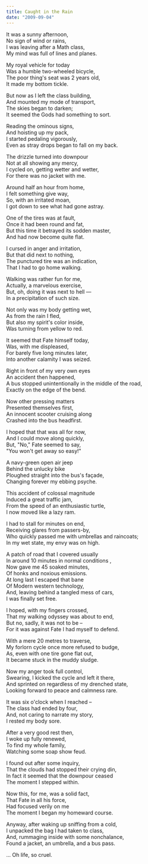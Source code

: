 ```yaml
---
title: Caught in the Rain
date: "2009-09-04"
---
```


It was a sunny afternoon,\
No sign of wind or rains,\
I was leaving after a Math class,\
My mind was full of lines and planes.

My royal vehicle for today\
Was a humble two-wheeled bicycle,\
The poor thing's seat was 2 years old,\
It made my bottom tickle.

But now as I left the class building,\
And mounted my mode of transport,\
The skies began to darken;\
It seemed the Gods had something to sort.

Reading the ominous signs,\
And hoisting up my pack,\
I started pedaling vigorously,\
Even as stray drops began to fall on my back.

The drizzle turned into downpour\
Not at all showing any mercy,\
I cycled on, getting wetter and wetter,\
For there was no jacket with me.

Around half an hour from home,\
I felt something give way,\
So, with an irritated moan,\
I got down to see what had gone astray.

One of the tires was at fault,\
Once it had been round and fat,\
But this time it betrayed its sodden master,\
And had now become quite flat.

I cursed in anger and irritation,\
But that did next to nothing,\
The punctured tire was an indication,\
That I had to go home walking.

Walking was rather fun for me,\
Actually, a marvelous exercise,\
But, oh, doing it was next to hell &mdash;\
In a precipitation of such size.

Not only was my body getting wet,\
As from the rain I fled,\
But also my spirit's color inside,\
Was turning from yellow to red.

It seemed that Fate himself today,\
Was, with me displeased,\
For barely five long minutes later,\
Into another calamity I was seized.

Right in front of my very own eyes\
An accident then happened,\
A bus stopped unintentionally in the middle of the road,\
Exactly on the edge of the bend.

Now other pressing matters\
Presented themselves first,\
An innocent scooter cruising along\
Crashed into the bus headfirst.

I hoped that that was all for now,\
And I could move along quickly,\
But, "No," Fate seemed to say,\
"You won't get away so easy!"

A navy-green open air jeep\
Behind the unlucky bike\
Ploughed straight into the bus's façade,\
Changing forever my ebbing psyche.

This accident of colossal magnitude\
Induced a great traffic jam,\
From the speed of an enthusiastic turtle,\
I now moved like a lazy ram.

I had to stall for minutes on end,\
Receiving glares from passers-by,\
Who quickly passed me with umbrellas and raincoats;\
In my wet state, my envy was on high.

A patch of road that I covered usually\
In around 10 minutes in normal conditions ,\
Now gave me 45 soaked minutes,\
Of honks and noxious emissions.\
At long last I escaped that bane\
Of Modern western technology,\
And, leaving behind a tangled mess of cars,\
I was finally set free.

I hoped, with my fingers crossed,\
That my walking odyssey was about to end,\
But no, sadly, it was not to be –\
For it was against Fate I had myself to defend.

With a mere 20 metres to traverse,\
My forlorn cycle once more refused to budge,\
As, even with one tire gone flat out,\
It became stuck in the muddy sludge.

Now my anger took full control,\
Swearing, I kicked the cycle and left it there,\
And sprinted on regardless of my drenched state,\
Looking forward to peace and calmness rare.

It was six o'clock when I reached –\
The class had ended by four,\
And, not caring to narrate my story,\
I rested my body sore.

After a very good rest then,\
I woke up fully renewed,\
To find my whole family,\
Watching some soap show feud.

I found out after some inquiry,\
That the clouds had stopped their crying din,\
In fact it seemed that the downpour ceased\
The moment I stepped within.

Now this, for me, was a solid fact,\
That Fate in all his force,\
Had focused verily on me\
The moment I began my homeward course.

Anyway, after waking up sniffing from a cold,\
I unpacked the bag I had taken to class,\
And, rummaging inside with some nonchalance,\
Found a jacket, an umbrella, and a bus pass.

... Oh life, so cruel.
